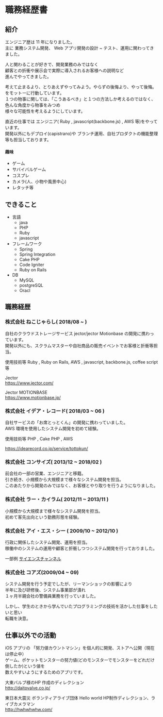 # 職務経歴書

## 紹介
エンジニア歴は 11 年になりました。  
主に 業務システム開発、 Web アプリ開発の設計 ~ テスト、運用に関わってきました。 

人と関わることが好きで、開発業務のみではなく  
顧客との折衝や展示会で実際に導入されるお客様への説明など  
進んでやってきました。  

考えて止まるより、とりあえずやってみよう。やらずの後悔より、やって後悔。をモットーに行動しています。  
１つの物事に関しては、「こうあるべき」と１つの方法しか考えるのではなく、色んな角度から物事をみつめ  
様々な可能性を考えるようにしています。  

直近の仕事では
エンジニア( Ruby , javascript(backbone.js) , AWS 等)をやっています。  
開発以外にもデプロイ(capistrano)や ブランチ運用、自社プロダクトの機能整理等も担当しております。  


#### 趣味
- ゲーム
- サバイバルゲーム
- コスプレ
- カメラ(人、小物や風景中心)
- レタッチ等

## できること
- 言語
  - java
  - PHP
  - Ruby
  - javascript
- フレームワーク
  - Spring
  - Spring Integration
  - Cake PHP
  - Code Igniter
  - Ruby on Rails
- DB
  - MySQL
  - postgreSQL
  - Oracl

## 職務経歴

### 株式会社 ねこじゃらし( 2018/08 ~ )
自社のクラウドストレージサービス jector/jector Motionbase の開発に携わっています。  
開発以外にも、スクラムマスターや自社商品の販売イベントでお客様と折衝等担当。

使用技術等
Ruby , Ruby on Rails, AWS , javascript, backbone.js, coffee script等  
  
Jector  
https://www.jector.com/

Jector MOTIONBASE  
https://www.motionbase.jp/

### 株式会社 イデア・レコード( 2018/03 ~ 06 )
自社サービスの「お席とっとくん」の開発に携わっていました。  
AWS 環境を使用したシステム開発を初めて経験。  

使用技術等
PHP , Cake PHP , AWS

https://idearecord.co.jp/service/tottokun/

### 株式会社 コンサイズ( 2013/12 ~ 2018/02 )
前会社の一部の営業、エンジニアと移籍。  
引き続き、小規模から大規模まで様々なシステム開発を担当。  
このあたりから開発のみではなく、お客様とやり取りを行うようになりました。

### 株式会社 ラー・カイラム( 2012/11 ~ 2013/11 )
小規模から大規模まで様々なシステム開発を担当。  
初めて客先出向という勤務形態を経験。

### 株式会社 アイ・エス・シー ( 2009/10 ~ 2012/10 )
行政に関係したシステム開発、運用を担当。  
稼働中のシステムの運用や顧客と折衝しつつシステム開発を行っておりました。  

一部例
[サイエンスチャンネル](https://sciencechannel.jst.go.jp/)

### 株式会社 コアズ(2009/04 ~ 09)
システム開発を行う予定でしたが、リーマンショックの影響により  
半年に及び研修後、システム事業部が潰れ  
１ヶ月半親会社の警備員業務を行っていました。  

しかし、学生のときから学んでいたプログラミングの技術を活かした仕事をしたいと思い  
転職を決意。


## 仕事以外での活動
iOS アプリの 「努力値カウントマシン」を個人的に開発、ストアへ公開（現在は停止中）  
ゲーム、ポケットモンスターの努力値(どのモンスターでモンスターをどれだけ倒したか)という値を  
数えやすいようにするためのアプリです。  

大東バルブ様のHP 作成のディレクション  
http://daitovalve.co.jp/  

東日本大震災 ボランティアライブ団体 Hello world HP制作ディレクション、ライブカメラマン  
http://hwhwhwhw.com/
